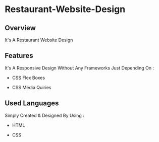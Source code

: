 # Restaurant-Website-Design

## Overview

It's A Restaurant Website Design

## Features

It's A Responsive Design Without Any Frameworks Just Depending On :

- CSS Flex Boxes

- CSS Media Quiries

## Used Languages

Simply Created & Designed By Using :

- HTML

- CSS
